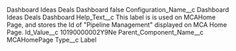 <?xml version="1.0" encoding="UTF-8"?>
<CustomMetadata xmlns="http://soap.sforce.com/2006/04/metadata" xmlns:xsi="http://www.w3.org/2001/XMLSchema-instance" xmlns:xsd="http://www.w3.org/2001/XMLSchema">
    <label>Dashboard Ideas Deals Dashboard</label>
    <protected>false</protected>
    <values>
        <field>Configuration_Name__c</field>
        <value xsi:type="xsd:string">Dashboard Ideas Deals Dashboard</value>
    </values>
    <values>
        <field>Help_Text__c</field>
        <value xsi:type="xsd:string">This label is is used on MCAHome Page, and stores the Id of &quot;Pipeline Management&quot; displayed on MCA Home Page.</value>
    </values>
    <values>
        <field>Id_Value__c</field>
        <value xsi:type="xsd:string">10190000002Y9Ne</value>
    </values>
    <values>
        <field>Parent_Component_Name__c</field>
        <value xsi:type="xsd:string">MCAHomePage</value>
    </values>
    <values>
        <field>Type__c</field>
        <value xsi:type="xsd:string">Label</value>
    </values>
</CustomMetadata>
